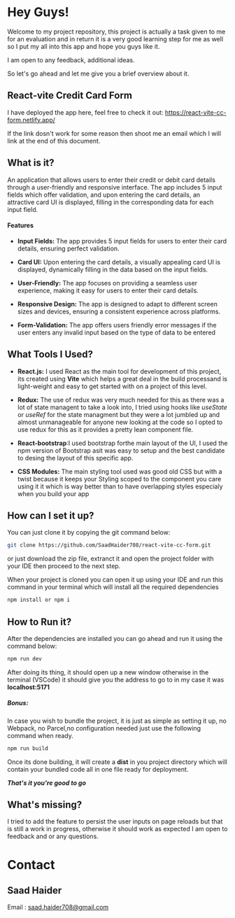 # Hey Guys!

Welcome to my project repository, this project is actually a task given to me for an evaluation and in return it is a very good learning step for me as well so I put my all into this app and hope you guys like it.

I am open to any feedback, additional ideas.

So let's go ahead and let me give you a brief overview about it.

## React-vite Credit Card Form
I have deployed the app here, feel free to check it out: https://react-vite-cc-form.netlify.app/

If the link dosn't work for some reason then shoot me an email which I will link at the end of this document.

## What is it?

An application that allows users to enter their credit or debit card details through a user-friendly and responsive interface. The app includes 5 input fields which offer validation, and upon entering the card details, an attractive card UI is displayed, filling in the corresponding data for each input field.

#### Features

- **Input Fields:** The app provides 5 input fields for users to enter their card details, ensuring perfect validation.

- **Card UI:** Upon entering the card details, a visually appealing card UI is displayed, dynamically filling in the data based on the input fields.

- **User-Friendly:** The app focuses on providing a seamless user experience, making it easy for users to enter their card details.

- **Responsive Design:** The app is designed to adapt to different screen sizes and devices, ensuring a consistent experience across platforms.

- **Form-Validation:** The app offers users friendly error messages if the user enters any invalid input based on the type of data to be entered 

## What Tools I Used?

- **React.js:** I used React as the main tool for development of this project, its created using **Vite** which helps a great deal in the build processand is light-weight and easy to get started with on a project of this level. 

- **Redux:** The use of redux was very much needed for this as there was a lot of state managent to take a look into, I tried using hooks like *useState* or *useRef* for the state managment but they were a lot jumbled up and almost unmanageable for anyone new looking at the code so I opted to use redux for this as it provides a pretty lean component file.

- **React-bootstrap**:I used bootstrap forthe main layout of the UI, I used the npm version of Bootstrap asit was easy to setup and the best candidate to desing the layout of this specific app.

- **CSS Modules:** The main styling tool used was good old CSS but with a twist because it keeps your Styling scoped to the component you care using it it which is way better than to have overlapping styles especialy when you build your app

## How can I set it up?

You can just clone it by copying the git command below:

```bash
git clone https://github.com/SaadHaider708/react-vite-cc-form.git
```


or just download the zip file, extranct it and open the project folder with your IDE then proceed to the next step.



When your project is cloned you can open it up using your IDE and run this command in your terminal which will install all the required dependencies
```bash
npm install or npm i
```

## How to Run it?

After the dependencies are installed you can go ahead and run it using the command below:

```bash
npm run dev
```

After doing its thing, it should open up a new window otherwise in the terminal (VSCode) it should give you the address to go to in my case it was **localhost:5171**

##### Bonus:

In case you wish to bundle the project, it is just as simple as setting it up, no Webpack, no Parcel,no configuration needed just use the following command when ready.

```bash
npm run build
```

Once its done building, it will create a **dist** in you project directory which will contain your bundled code all in one file ready for deployment.


***That's it you're good to go***


## What's missing?

I tried to add the feature to persist the user inputs on page reloads but that is still a work in progress, otherwise it should work as expected I am open to feedback and or any questions.

# Contact

## Saad Haider

Email : saad.haider708@gmail.com
